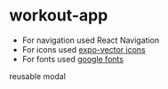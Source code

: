 # workout-app

- For navigation used React Navigation
- For icons used [expo-vector icons](https://icons.expo.fyi/)
- For fonts used [google fonts](https://docs.expo.dev/versions/latest/sdk/font/)

<!-- WorkoutItem C:\Users\user\Desktop\TUTORIALS\React Native with Typescript - The Practical Guide [2022]\[TutsNode.com] - React Native with Typescript - The Practical Guide [2022]\04 - Workout management -->

reusable modal
